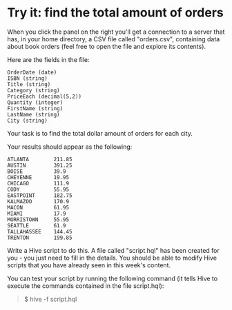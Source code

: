 # Try it: find the total amount of orders
When you click the panel on the right you'll get a connection to a server that 
has, in your home directory, a CSV file called "orders.csv", containing data 
about book orders (feel free to open the file and explore its contents). 

Here are the fields in the file:

```
OrderDate (date)
ISBN (string)
Title (string)
Category (string)
PriceEach (decimal(5,2))
Quantity (integer)
FirstName (string)
LastName (string)
City (string)
```

Your task is to find the total dollar amount of orders for each city.

Your results should appear as the following:

```
ATLANTA        211.85
AUSTIN         391.25
BOISE          39.9
CHEYENNE       19.95
CHICAGO        111.9
CODY           55.95
EASTPOINT      182.75
KALMAZOO       170.9
MACON          61.95
MIAMI          17.9
MORRISTOWN     55.95
SEATTLE        61.9
TALLAHASSEE    144.45
TRENTON        199.85
```

Write a Hive script to do this. A file called "script.hql" has been created for 
you - you just need to fill in the details. You should be able to modify Hive 
scripts that you have already seen in this week's content. 

You can test your script by running the following command (it tells Hive to 
execute the commands contained in the file script.hql):

> $ hive -f script.hql
 